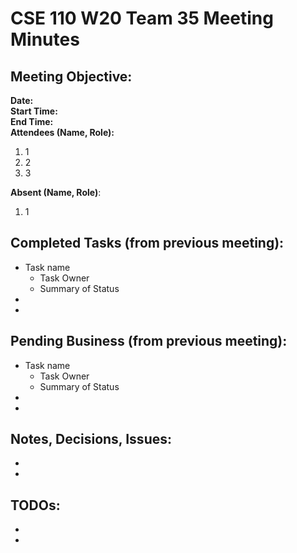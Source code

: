 # CSE 110 W20 Team 35 Meeting Minutes

## Meeting Objective:  

**Date:**  
**Start Time:**  
**End Time:**  
**Attendees (Name, Role):**  
1. 1
2. 2
3. 3  

**Absent (Name, Role)**:  
1. 1

## Completed Tasks (from previous meeting):
  * Task name
    * Task Owner
    * Summary of Status
  *
  *

## Pending Business (from previous meeting):
  * Task name
    * Task Owner
    * Summary of Status
  *
  *

## Notes, Decisions, Issues: 
  *
  *

## TODOs: 
  *
  *


  